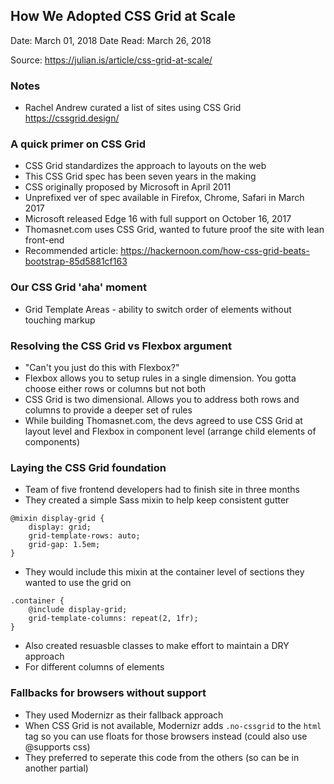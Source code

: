 
## How We Adopted CSS Grid at Scale

Date: March 01, 2018
Date Read: March 26, 2018

Source: https://julian.is/article/css-grid-at-scale/

### Notes

* Rachel Andrew curated a list of sites using CSS Grid https://cssgrid.design/


### A quick primer on CSS Grid

* CSS Grid standardizes the approach to layouts on the web
* This CSS Grid spec has been seven years in the making
* CSS originally proposed by Microsoft in April 2011
* Unprefixed ver of spec available in Firefox, Chrome, Safari in March 2017
* Microsoft released Edge 16 with full support on October 16, 2017
* Thomasnet.com uses CSS Grid, wanted to future proof the site with lean front-end
* Recommended article: https://hackernoon.com/how-css-grid-beats-bootstrap-85d5881cf163

### Our CSS Grid 'aha' moment

* Grid Template Areas - ability to switch order of elements without touching markup

### Resolving the CSS Grid vs Flexbox argument

* "Can't you just do this with Flexbox?"
* Flexbox allows you to setup rules in a single dimension. You gotta choose either rows or columns but not both
* CSS Grid is two dimensional. Allows you to address both rows and columns to provide a deeper set of rules
* While building Thomasnet.com, the devs agreed to use CSS Grid at layout level and Flexbox in component level (arrange child elements of components)

### Laying the CSS Grid foundation

* Team of five frontend developers had to finish site in three months
* They created a simple Sass mixin to help keep consistent gutter

```
@mixin display-grid {
	display: grid;
	grid-template-rows: auto;
	grid-gap: 1.5em;
}
```

* They would include this mixin at the container level of sections they wanted to use the grid on

```
.container {
	@include display-grid;
	grid-template-columns: repeat(2, 1fr);
}
```

* Also created resuasble classes to make effort to maintain a DRY approach
* For different columns of elements

### Fallbacks for browsers without support

* They used Modernizr as their fallback approach
* When CSS Grid is not available, Modernizr adds `.no-cssgrid` to the `html` tag so you can use floats for those browsers instead (could also use @supports css)
* They preferred to seperate this code from the others (so can be in another partial)












